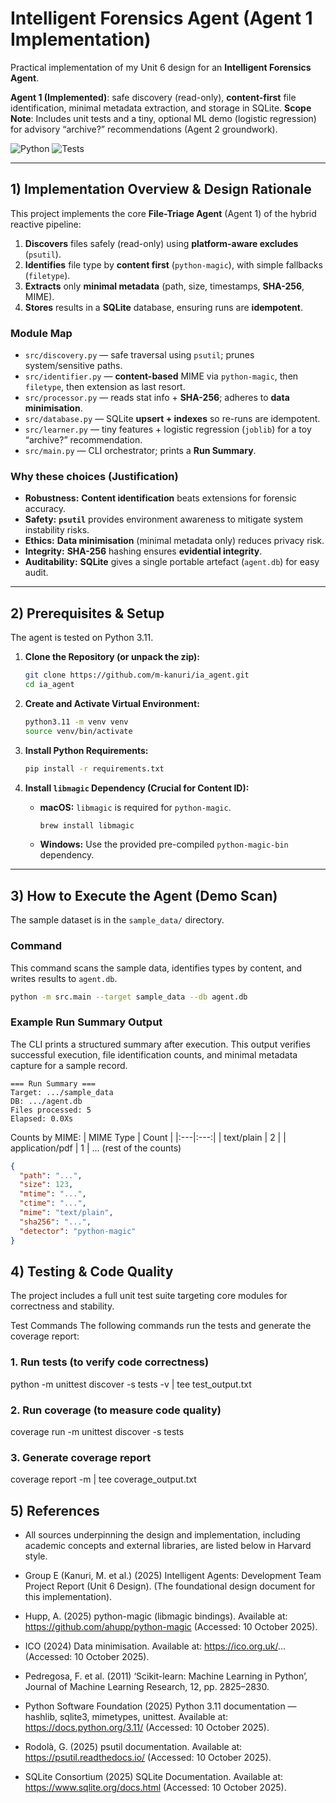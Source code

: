 # Intelligent Forensics Agent (Agent 1 Implementation)

Practical implementation of my Unit 6 design for an **Intelligent Forensics Agent**.

**Agent 1 (Implemented)**: safe discovery (read-only), **content-first** file identification, minimal metadata extraction, and storage in SQLite.
**Scope Note**: Includes unit tests and a tiny, optional ML demo (logistic regression) for advisory “archive?” recommendations (Agent 2 groundwork).

![Python](https://img.shields.io/badge/python-3.11-blue)
![Tests](https://img.shields.io/badge/tests-unittest%20%7C%20coverage-green)

---

## 1) Implementation Overview & Design Rationale

This project implements the core **File-Triage Agent** (Agent 1) of the hybrid reactive pipeline:

1.  **Discovers** files safely (read-only) using **platform-aware excludes** (`psutil`).
2.  **Identifies** file type by **content first** (`python-magic`), with simple fallbacks (`filetype`).
3.  **Extracts** only **minimal metadata** (path, size, timestamps, **SHA-256**, MIME).
4.  **Stores** results in a **SQLite** database, ensuring runs are **idempotent**.

### Module Map

* `src/discovery.py` — safe traversal using `psutil`; prunes system/sensitive paths.
* `src/identifier.py` — **content-based** MIME via `python-magic`, then `filetype`, then extension as last resort.
* `src/processor.py` — reads stat info + **SHA-256**; adheres to **data minimisation**.
* `src/database.py` — SQLite **upsert + indexes** so re-runs are idempotent.
* `src/learner.py` — tiny features + logistic regression (`joblib`) for a toy “archive?” recommendation.
* `src/main.py` — CLI orchestrator; prints a **Run Summary**.

### Why these choices (Justification)

* **Robustness:** **Content identification** beats extensions for forensic accuracy.
* **Safety:** **`psutil`** provides environment awareness to mitigate system instability risks.
* **Ethics:** **Data minimisation** (minimal metadata only) reduces privacy risk.
* **Integrity:** **SHA-256** hashing ensures **evidential integrity**.
* **Auditability:** **SQLite** gives a single portable artefact (`agent.db`) for easy audit.

---

## 2) Prerequisites & Setup

The agent is tested on Python 3.11.

1.  **Clone the Repository (or unpack the zip):**
    ```bash
    git clone https://github.com/m-kanuri/ia_agent.git
    cd ia_agent
    ```

2.  **Create and Activate Virtual Environment:**
    ```bash
    python3.11 -m venv venv
    source venv/bin/activate
    ```

3.  **Install Python Requirements:**
    ```bash
    pip install -r requirements.txt
    ```

4.  **Install `libmagic` Dependency (Crucial for Content ID):**
    * **macOS:** `libmagic` is required for `python-magic`.
        ```bash
        brew install libmagic
        ```
    * **Windows:** Use the provided pre-compiled `python-magic-bin` dependency.

---

## 3) How to Execute the Agent (Demo Scan)

The sample dataset is in the `sample_data/` directory.

### Command

This command scans the sample data, identifies types by content, and writes results to `agent.db`.

```bash
python -m src.main --target sample_data --db agent.db
```
### Example Run Summary Output

The CLI prints a structured summary after execution. This output verifies successful execution, file identification counts, and minimal metadata capture for a sample record.

```text
=== Run Summary ===
Target: .../sample_data
DB: .../agent.db
Files processed: 5
Elapsed: 0.0Xs
```

Counts by MIME:
| MIME Type | Count |
|:---|:---:|
| text/plain | 2 |
| application/pdf | 1 |
... (rest of the counts)

~~~json
{
  "path": "...",
  "size": 123,
  "mtime": "...",
  "ctime": "...",
  "mime": "text/plain",
  "sha256": "...",
  "detector": "python-magic"
}
~~~

## 4) Testing & Code Quality

The project includes a full unit test suite targeting core modules for correctness and stability.

Test Commands
The following commands run the tests and generate the coverage report:

### 1. Run tests (to verify code correctness)
python -m unittest discover -s tests -v | tee test_output.txt

### 2. Run coverage (to measure code quality)
coverage run -m unittest discover -s tests

### 3. Generate coverage report
coverage report -m | tee coverage_output.txt

## 5) References

* All sources underpinning the design and implementation, including academic concepts and external libraries, are listed below in Harvard style.

* Group E (Kanuri, M. et al.) (2025) Intelligent Agents: Development Team Project Report (Unit 6 Design). (The foundational design document for this implementation).

* Hupp, A. (2025) python-magic (libmagic bindings). Available at: https://github.com/ahupp/python-magic (Accessed: 10 October 2025).

* ICO (2024) Data minimisation. Available at: https://ico.org.uk/... (Accessed: 10 October 2025).

* Pedregosa, F. et al. (2011) ‘Scikit-learn: Machine Learning in Python’, Journal of Machine Learning Research, 12, pp. 2825–2830.

* Python Software Foundation (2025) Python 3.11 documentation — hashlib, sqlite3, mimetypes, unittest. Available at: https://docs.python.org/3.11/ (Accessed: 10 October 2025).

* Rodolà, G. (2025) psutil documentation. Available at: https://psutil.readthedocs.io/ (Accessed: 10 October 2025).

* SQLite Consortium (2025) SQLite Documentation. Available at: https://www.sqlite.org/docs.html (Accessed: 10 October 2025).
